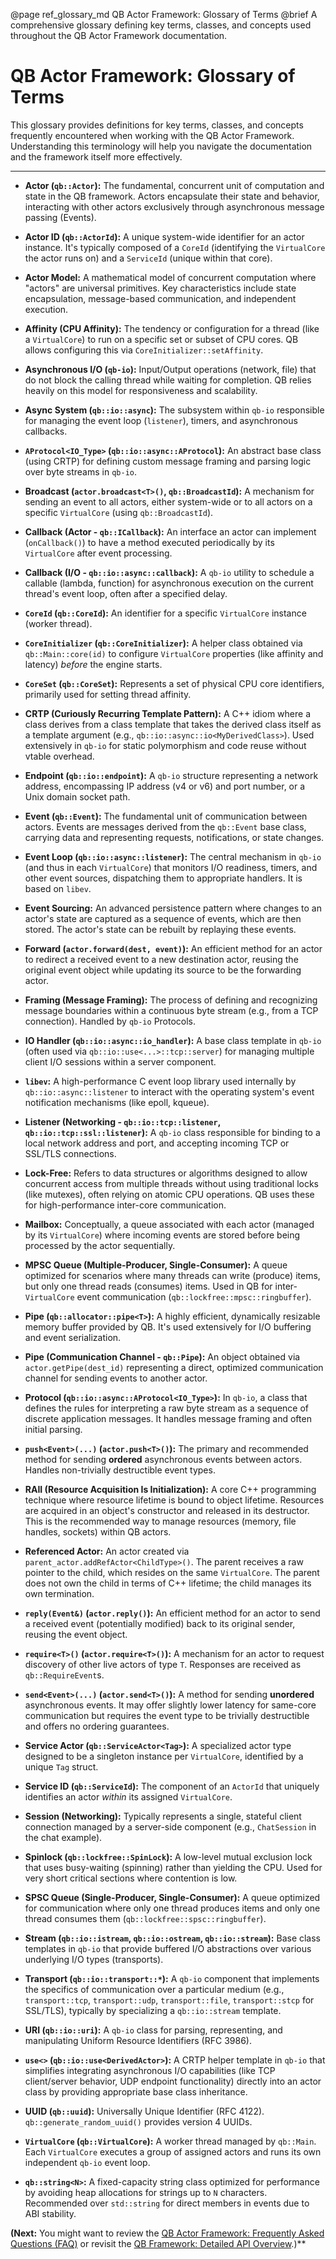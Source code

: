 @page ref_glossary_md QB Actor Framework: Glossary of Terms
@brief A comprehensive glossary defining key terms, classes, and concepts used throughout the QB Actor Framework documentation.

# QB Actor Framework: Glossary of Terms

This glossary provides definitions for key terms, classes, and concepts frequently encountered when working with the QB Actor Framework. Understanding this terminology will help you navigate the documentation and the framework itself more effectively.

--- 

*   **Actor (`qb::Actor`):** The fundamental, concurrent unit of computation and state in the QB framework. Actors encapsulate their state and behavior, interacting with other actors exclusively through asynchronous message passing (Events).

*   **Actor ID (`qb::ActorId`):** A unique system-wide identifier for an actor instance. It's typically composed of a `CoreId` (identifying the `VirtualCore` the actor runs on) and a `ServiceId` (unique within that core).

*   **Actor Model:** A mathematical model of concurrent computation where "actors" are universal primitives. Key characteristics include state encapsulation, message-based communication, and independent execution.

*   **Affinity (CPU Affinity):** The tendency or configuration for a thread (like a `VirtualCore`) to run on a specific set or subset of CPU cores. QB allows configuring this via `CoreInitializer::setAffinity`.

*   **Asynchronous I/O (`qb-io`):** Input/Output operations (network, file) that do not block the calling thread while waiting for completion. QB relies heavily on this model for responsiveness and scalability.

*   **Async System (`qb::io::async`):** The subsystem within `qb-io` responsible for managing the event loop (`listener`), timers, and asynchronous callbacks.

*   **`AProtocol<IO_Type>` (`qb::io::async::AProtocol`):** An abstract base class (using CRTP) for defining custom message framing and parsing logic over byte streams in `qb-io`.

*   **Broadcast (`actor.broadcast<T>()`, `qb::BroadcastId`):** A mechanism for sending an event to all actors, either system-wide or to all actors on a specific `VirtualCore` (using `qb::BroadcastId`).

*   **Callback (Actor - `qb::ICallback`):** An interface an actor can implement (`onCallback()`) to have a method executed periodically by its `VirtualCore` after event processing.

*   **Callback (I/O - `qb::io::async::callback`):** A `qb-io` utility to schedule a callable (lambda, function) for asynchronous execution on the current thread's event loop, often after a specified delay.

*   **`CoreId` (`qb::CoreId`):** An identifier for a specific `VirtualCore` instance (worker thread).

*   **`CoreInitializer` (`qb::CoreInitializer`):** A helper class obtained via `qb::Main::core(id)` to configure `VirtualCore` properties (like affinity and latency) *before* the engine starts.

*   **`CoreSet` (`qb::CoreSet`):** Represents a set of physical CPU core identifiers, primarily used for setting thread affinity.

*   **CRTP (Curiously Recurring Template Pattern):** A C++ idiom where a class derives from a class template that takes the derived class itself as a template argument (e.g., `qb::io::async::io<MyDerivedClass>`). Used extensively in `qb-io` for static polymorphism and code reuse without vtable overhead.

*   **Endpoint (`qb::io::endpoint`):** A `qb-io` structure representing a network address, encompassing IP address (v4 or v6) and port number, or a Unix domain socket path.

*   **Event (`qb::Event`):** The fundamental unit of communication between actors. Events are messages derived from the `qb::Event` base class, carrying data and representing requests, notifications, or state changes.

*   **Event Loop (`qb::io::async::listener`):** The central mechanism in `qb-io` (and thus in each `VirtualCore`) that monitors I/O readiness, timers, and other event sources, dispatching them to appropriate handlers. It is based on `libev`.

*   **Event Sourcing:** An advanced persistence pattern where changes to an actor's state are captured as a sequence of events, which are then stored. The actor's state can be rebuilt by replaying these events.

*   **Forward (`actor.forward(dest, event)`):** An efficient method for an actor to redirect a received event to a new destination actor, reusing the original event object while updating its source to be the forwarding actor.

*   **Framing (Message Framing):** The process of defining and recognizing message boundaries within a continuous byte stream (e.g., from a TCP connection). Handled by `qb-io` Protocols.

*   **IO Handler (`qb::io::async::io_handler`):** A base class template in `qb-io` (often used via `qb::io::use<...>::tcp::server`) for managing multiple client I/O sessions within a server component.

*   **`libev`:** A high-performance C event loop library used internally by `qb::io::async::listener` to interact with the operating system's event notification mechanisms (like epoll, kqueue).

*   **Listener (Networking - `qb::io::tcp::listener`, `qb::io::tcp::ssl::listener`):** A `qb-io` class responsible for binding to a local network address and port, and accepting incoming TCP or SSL/TLS connections.

*   **Lock-Free:** Refers to data structures or algorithms designed to allow concurrent access from multiple threads without using traditional locks (like mutexes), often relying on atomic CPU operations. QB uses these for high-performance inter-core communication.

*   **Mailbox:** Conceptually, a queue associated with each actor (managed by its `VirtualCore`) where incoming events are stored before being processed by the actor sequentially.

*   **MPSC Queue (Multiple-Producer, Single-Consumer):** A queue optimized for scenarios where many threads can write (produce) items, but only one thread reads (consumes) items. Used in QB for inter-`VirtualCore` event communication (`qb::lockfree::mpsc::ringbuffer`).

*   **Pipe (`qb::allocator::pipe<T>`):** A highly efficient, dynamically resizable memory buffer provided by QB. It's used extensively for I/O buffering and event serialization.

*   **Pipe (Communication Channel - `qb::Pipe`):** An object obtained via `actor.getPipe(dest_id)` representing a direct, optimized communication channel for sending events to another actor.

*   **Protocol (`qb::io::async::AProtocol<IO_Type>`):** In `qb-io`, a class that defines the rules for interpreting a raw byte stream as a sequence of discrete application messages. It handles message framing and often initial parsing.

*   **`push<Event>(...)` (`actor.push<T>()`):** The primary and recommended method for sending **ordered** asynchronous events between actors. Handles non-trivially destructible event types.

*   **RAII (Resource Acquisition Is Initialization):** A core C++ programming technique where resource lifetime is bound to object lifetime. Resources are acquired in an object's constructor and released in its destructor. This is the recommended way to manage resources (memory, file handles, sockets) within QB actors.

*   **Referenced Actor:** An actor created via `parent_actor.addRefActor<ChildType>()`. The parent receives a raw pointer to the child, which resides on the same `VirtualCore`. The parent does not own the child in terms of C++ lifetime; the child manages its own termination.

*   **`reply(Event&)` (`actor.reply()`):** An efficient method for an actor to send a received event (potentially modified) back to its original sender, reusing the event object.

*   **`require<T>()` (`actor.require<T>()`):** A mechanism for an actor to request discovery of other live actors of type `T`. Responses are received as `qb::RequireEvent`s.

*   **`send<Event>(...)` (`actor.send<T>()`):** A method for sending **unordered** asynchronous events. It may offer slightly lower latency for same-core communication but requires the event type to be trivially destructible and offers no ordering guarantees.

*   **Service Actor (`qb::ServiceActor<Tag>`):** A specialized actor type designed to be a singleton instance per `VirtualCore`, identified by a unique `Tag` struct.

*   **Service ID (`qb::ServiceId`):** The component of an `ActorId` that uniquely identifies an actor *within* its assigned `VirtualCore`.

*   **Session (Networking):** Typically represents a single, stateful client connection managed by a server-side component (e.g., `ChatSession` in the chat example).

*   **Spinlock (`qb::lockfree::SpinLock`):** A low-level mutual exclusion lock that uses busy-waiting (spinning) rather than yielding the CPU. Used for very short critical sections where contention is low.

*   **SPSC Queue (Single-Producer, Single-Consumer):** A queue optimized for communication where only one thread produces items and only one thread consumes them (`qb::lockfree::spsc::ringbuffer`).

*   **Stream (`qb::io::istream`, `qb::io::ostream`, `qb::io::stream`):** Base class templates in `qb-io` that provide buffered I/O abstractions over various underlying I/O types (transports).

*   **Transport (`qb::io::transport::*`):** A `qb-io` component that implements the specifics of communication over a particular medium (e.g., `transport::tcp`, `transport::udp`, `transport::file`, `transport::stcp` for SSL/TLS), typically by specializing a `qb::io::stream` template.

*   **URI (`qb::io::uri`):** A `qb-io` class for parsing, representing, and manipulating Uniform Resource Identifiers (RFC 3986).

*   **`use<>` (`qb::io::use<DerivedActor>`):** A CRTP helper template in `qb-io` that simplifies integrating asynchronous I/O capabilities (like TCP client/server behavior, UDP endpoint functionality) directly into an actor class by providing appropriate base class inheritance.

*   **UUID (`qb::uuid`):** Universally Unique Identifier (RFC 4122). `qb::generate_random_uuid()` provides version 4 UUIDs.

*   **`VirtualCore` (`qb::VirtualCore`):** A worker thread managed by `qb::Main`. Each `VirtualCore` executes a group of assigned actors and runs its own independent `qb-io` event loop.

*   **`qb::string<N>`:** A fixed-capacity string class optimized for performance by avoiding heap allocations for strings up to `N` characters. Recommended over `std::string` for direct members in events due to ABI stability.

**(Next:** You might want to review the [QB Actor Framework: Frequently Asked Questions (FAQ)](./faq.md) or revisit the [QB Framework: Detailed API Overview](./api_overview.md).)**